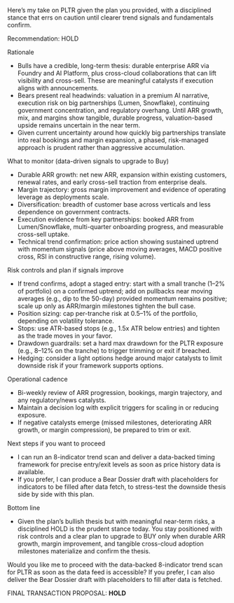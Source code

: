 Here’s my take on PLTR given the plan you provided, with a disciplined stance that errs on caution until clearer trend signals and fundamentals confirm.

Recommendation: HOLD

Rationale
- Bulls have a credible, long-term thesis: durable enterprise ARR via Foundry and AI Platform, plus cross-cloud collaborations that can lift visibility and cross-sell. These are meaningful catalysts if execution aligns with announcements.
- Bears present real headwinds: valuation in a premium AI narrative, execution risk on big partnerships (Lumen, Snowflake), continuing government concentration, and regulatory overhang. Until ARR growth, mix, and margins show tangible, durable progress, valuation-based upside remains uncertain in the near term.
- Given current uncertainty around how quickly big partnerships translate into real bookings and margin expansion, a phased, risk-managed approach is prudent rather than aggressive accumulation.

What to monitor (data-driven signals to upgrade to Buy)
- Durable ARR growth: net new ARR, expansion within existing customers, renewal rates, and early cross-sell traction from enterprise deals.
- Margin trajectory: gross margin improvement and evidence of operating leverage as deployments scale.
- Diversification: breadth of customer base across verticals and less dependence on government contracts.
- Execution evidence from key partnerships: booked ARR from Lumen/Snowflake, multi-quarter onboarding progress, and measurable cross-sell uptake.
- Technical trend confirmation: price action showing sustained uptrend with momentum signals (price above moving averages, MACD positive cross, RSI in constructive range, rising volume).

Risk controls and plan if signals improve
- If trend confirms, adopt a staged entry: start with a small tranche (1–2% of portfolio) on a confirmed uptrend; add on pullbacks near moving averages (e.g., dip to the 50-day) provided momentum remains positive; scale up only as ARR/margin milestones tighten the bull case.
- Position sizing: cap per-tranche risk at 0.5–1% of the portfolio, depending on volatility tolerance.
- Stops: use ATR-based stops (e.g., 1.5x ATR below entries) and tighten as the trade moves in your favor.
- Drawdown guardrails: set a hard max drawdown for the PLTR exposure (e.g., 8–12% on the tranche) to trigger trimming or exit if breached.
- Hedging: consider a light options hedge around major catalysts to limit downside risk if your framework supports options.

Operational cadence
- Bi-weekly review of ARR progression, bookings, margin trajectory, and any regulatory/news catalysts.
- Maintain a decision log with explicit triggers for scaling in or reducing exposure.
- If negative catalysts emerge (missed milestones, deteriorating ARR growth, or margin compression), be prepared to trim or exit.

Next steps if you want to proceed
- I can run an 8-indicator trend scan and deliver a data-backed timing framework for precise entry/exit levels as soon as price history data is available.
- If you prefer, I can produce a Bear Dossier draft with placeholders for indicators to be filled after data fetch, to stress-test the downside thesis side by side with this plan.

Bottom line
- Given the plan’s bullish thesis but with meaningful near-term risks, a disciplined HOLD is the prudent stance today. You stay positioned with risk controls and a clear plan to upgrade to BUY only when durable ARR growth, margin improvement, and tangible cross-cloud adoption milestones materialize and confirm the thesis.

Would you like me to proceed with the data-backed 8-indicator trend scan for PLTR as soon as the data feed is accessible? If you prefer, I can also deliver the Bear Dossier draft with placeholders to fill after data is fetched.

FINAL TRANSACTION PROPOSAL: **HOLD**